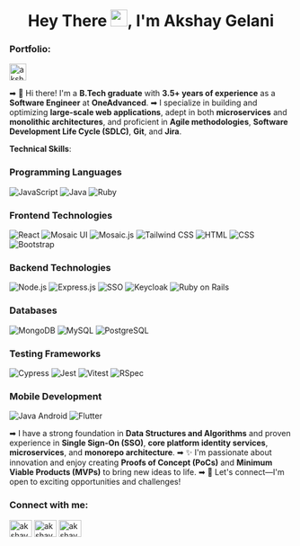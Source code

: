 <h1 align="center">Hey There <img src="https://assets.akshaygelani.me/images/wave.webp" width="30px">, I'm Akshay Gelani</h1>

<h3 align="left">Portfolio:</h3>
<p align="left">
<a href="https://akshaygelani.me" target="blank"><img align="center" src="https://img.shields.io/badge/Portfolio-Visit%20Now-brightgreen" alt="akshaygelani" height="30" /></a>
</p>

➡ 👋 Hi there! I'm a **B.Tech graduate** with **3.5+ years of experience** as a **Software Engineer** at **OneAdvanced**.
➡ I specialize in building and optimizing **large-scale web applications**, adept in both **microservices** and **monolithic architectures**, and proficient in **Agile methodologies**, **Software Development Life Cycle (SDLC)**, **Git**, and **Jira**.

**Technical Skills**:

### Programming Languages
![JavaScript](https://img.shields.io/badge/JavaScript-F7DF1E?style=flat&logo=javascript&logoColor=black) ![Java](https://img.shields.io/badge/Java-007396?style=flat&logo=java&logoColor=white) ![Ruby](https://img.shields.io/badge/Ruby-CC342D?style=flat&logo=ruby&logoColor=white)

### Frontend Technologies
![React](https://img.shields.io/badge/React-61DAFB?style=flat&logo=react&logoColor=black) ![Mosaic UI](https://img.shields.io/badge/Mosaic_UI-FF5733?style=flat) ![Mosaic.js](https://img.shields.io/badge/Mosaic.js-FF5733?style=flat) ![Tailwind CSS](https://img.shields.io/badge/Tailwind_CSS-38B2AC?style=flat&logo=tailwind-css&logoColor=white) ![HTML](https://img.shields.io/badge/HTML-E34F26?style=flat&logo=html5&logoColor=white) ![CSS](https://img.shields.io/badge/CSS-1572B6?style=flat&logo=css3&logoColor=white) ![Bootstrap](https://img.shields.io/badge/Bootstrap-563D7C?style=flat&logo=bootstrap&logoColor=white)

### Backend Technologies
![Node.js](https://img.shields.io/badge/Node.js-339933?style=flat&logo=node.js&logoColor=white) ![Express.js](https://img.shields.io/badge/Express.js-000000?style=flat&logo=express&logoColor=white) ![SSO](https://img.shields.io/badge/Single_Sign_On-FF5733?style=flat) ![Keycloak](https://img.shields.io/badge/Keycloak-000000?style=flat&logo=keycloak&logoColor=white) ![Ruby on Rails](https://img.shields.io/badge/Ruby_on_Rails-CC0000?style=flat&logo=ruby-on-rails&logoColor=white)

### Databases
![MongoDB](https://img.shields.io/badge/MongoDB-47A248?style=flat&logo=mongodb&logoColor=white) ![MySQL](https://img.shields.io/badge/MySQL-4479A1?style=flat&logo=mysql&logoColor=white) ![PostgreSQL](https://img.shields.io/badge/PostgreSQL-336791?style=flat&logo=postgresql&logoColor=white)

### Testing Frameworks
![Cypress](https://img.shields.io/badge/Cypress-17202C?style=flat&logo=cypress&logoColor=white) ![Jest](https://img.shields.io/badge/Jest-C21325?style=flat&logo=jest&logoColor=white) ![Vitest](https://img.shields.io/badge/Vitest-FF7A00?style=flat&logo=vitest&logoColor=white) ![RSpec](https://img.shields.io/badge/RSpec-891D22?style=flat&logo=ruby&logoColor=white)

### Mobile Development
![Java Android](https://img.shields.io/badge/Java_Android-3DDC84?style=flat&logo=java&logoColor=white) ![Flutter](https://img.shields.io/badge/Flutter-02569B?style=flat&logo=flutter&logoColor=white)

➡ I have a strong foundation in **Data Structures and Algorithms** and proven experience in **Single Sign-On (SSO)**, **core platform identity services**, **microservices**, and **monorepo architecture**.
➡ ✨ I'm passionate about innovation and enjoy creating **Proofs of Concept (PoCs)** and **Minimum Viable Products (MVPs)** to bring new ideas to life.
➡ 📧 Let's connect—I'm open to exciting opportunities and challenges!

<h3 align="left">Connect with me:</h3>
<p align="left">
<a href="https://linkedin.com/in/akshaygelani" target="blank"><img align="center" src="https://raw.githubusercontent.com/rahuldkjain/github-profile-readme-generator/master/src/images/icons/Social/linked-in-alt.svg" alt="akshaygelani" height="30" width="40" /></a>
<a href="https://twitter.com/akshaygelani" target="blank"><img align="center" src="https://raw.githubusercontent.com/rahuldkjain/github-profile-readme-generator/master/src/images/icons/Social/twitter.svg" alt="akshaygelani" height="30" width="40" /></a>
<a href="https://instagram.com/akshay_gelani" target="blank"><img align="center" src="https://raw.githubusercontent.com/rahuldkjain/github-profile-readme-generator/master/src/images/icons/Social/instagram.svg" alt="akshaygelani" height="30" width="40" /></a>
</p>
